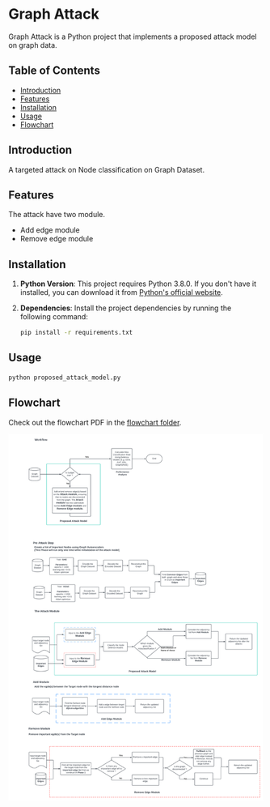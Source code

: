# Graph Attack

Graph Attack is a Python project that implements a proposed attack model on graph data. 

## Table of Contents

- [Introduction](#introduction)
- [Features](#features)
- [Installation](#installation)
- [Usage](#usage)
- [Flowchart](#flowchart)


## Introduction

A targeted attack on Node classification on Graph Dataset.

## Features

The attack have two module.

- Add edge module
- Remove edge module

## Installation

1. **Python Version**: This project requires Python 3.8.0. If you don't have it installed, you can download it from [Python's official website](https://www.python.org/downloads/release/python-380/).

2. **Dependencies**: Install the project dependencies by running the following command:

   ```bash
   pip install -r requirements.txt
   ```
   
## Usage
   ```bash
   python proposed_attack_model.py
   ```

## Flowchart

Check out the flowchart PDF in the [flowchart folder](./flowchart/).

[![Flowchart](./flowchart/Graph_Attack_Module.png)](./flowchart/Graph_Attack_Module.pdf)




